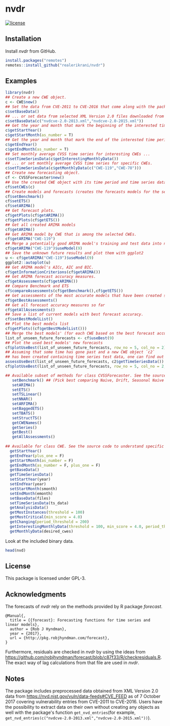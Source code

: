 
<!--
---
output:
   html_document:
     self_contained: no
---
-->
<!-- README.md is generated from README.Rmd. Please edit that file -->
nvdr
====

[![license](https://img.shields.io/badge/license-GPL--3-blue.svg)](https://www.gnu.org/licenses/gpl-3.0.en.html)

Installation
------------

Install *nvdr* from GitHub.

``` r
install.packages("remotes")
remotes::install_github("realerikrani/nvdr")
```

Examples
--------

``` r
library(nvdr)
## Create a new CWE object.
c <- CWE$new()
## Set the data from CVE-2011 to CVE-2016 that come along with the package ...
c$setBaseData()
## ... or set data from selected XML Version 2.0 files downloaded from https://nvd.nist.gov/vuln/data-feeds#CVE_FEED .
c$setBaseData(c("nvdcve-2.0-2013.xml","nvdcve-2.0-2015.xml"))
## Get the year and month that mark the beginning of the interested time period.
c$getStartYear()
c$getStartMonth(as_number = T)
## Get the year and month that mark the end of the interested time period. See how to change the end and start at the end of the README.
c$getEndYear()
c$getEndMonth(as_number = T)
## Set monthly average CVSS time series for interesting CWEs ...
c$setTimeSeriesData(c$getInterestingMonthlyData())
## ... or set monthly average CVSS time series for specific CWEs.
c$setTimeSeriesData(c$getMonthlyData(c("CWE-119","CWE-78")))
## Create new forecasting object.
cf <- CVSSForecaster$new()
## Use the created CWE object with its time period and time series data.
cf$setCWEs(c)
## Create models and forecasts (creates the forecasts models for the selected CWEs' time series and measures the accuracy).
cf$setBenchmark()
cf$setETS()
cf$setARIMA()
## Get forecast plots.
cf$getPlots(cf$getARIMA())
cf$getPlots(cf$getETS())
## Get all created ARIMA models
cf$getARIMA()
## Get ARIMA model by CWE that is among the selected CWEs.
cf$getARIMA("CWE-119")
## Merge a potentially good ARIMA model's training and test data into new training data for forecasts of the unknown future of 9 months.
cf$getARIMA("CWE-119")$useModel(9)
## Save the unknown future results and plot them with ggplot2
u <- cf$getARIMA("CWE-119")$useModel(9)
ggplot2::autoplot(u)
## Get ARIMA model's AICc, AIC and BIC.
cf$getInformationCriterions(cf$getARIMA())
## Get ARIMA forecast accuracy measures.
cf$getAssessments(cf$getARIMA())
## Compare Benchmark and ETS
cf$compareAssessments(cf$getBenchmark(),cf$getETS())
## Get assessments of the most accurate models that have been created so far for each CWE
cf$getBestAssessments()
## Get all forecast accuracy measures so far
cf$getAllAssessments()
## Save a list of current models with best forecast accuracy.
cf$setBestModelList()
## Plot the best models list
cf$getPlots((cf$getBestModelList()))
## Merge the best models' (for each CWE based on the best forecast accuracy) training and test data into new training data for forecasts of the unknown future of 9 months.
list_of_unseen_future_forecasts <- cf$useBest(9)
## Plot the used best models' new forecasts
cf$plotUseBest(list_of_unseen_future_forecasts, row_no = 5, col_no = 2)
## Assuming that some time has gone past and a new CWE object `c2`
## has been created containing time series test data, one can find out the forecast accuracy and add the obtained actual values to plots
assessUseBest(list_of_unseen_future_forecasts, c2$getTimeSeriesData())
cf$plotUseBest(list_of_unseen_future_forecasts, row_no = 5, col_no = 2, actual = c2$getTimeSeriesData())

## Available subset of methods for class CVSSForecaster. See the source code to understand specific use cases.
   setBenchmark() ## (Pick best comparing Naive, Drift, Seasonal Naive and Mean).
   setARIMA()
   setETS()
   setTSLinear()
   setNNAR()
   setARFIMA()
   setBaggedETS()
   setTBATS()
   setStructTS()
   getCWENames()
   getSeries()
   getBest()
   getAllAssessments()
   
## Available for class CWE. See the source code to understand specific use cases.
  getStartYear()
  getEndYear(plus_one = F)
  getStartMonth(as_number = F)
  getEndMonth(as_number = F, plus_one = F)
  getBaseData()
  getTimeSeriesData()
  setStartYear(year)
  setEndYear(year)
  setStartMonth(smonth)
  setEndMonth(emonth)
  setBaseData(files)
  setTimeSeriesData(ts_data)
  getAnalysisData()
  getMostInstances(threshold = 100)
  getMostCritical(min_score = 4.0)
  getChanging(period_threshold = 200)
  getInterestingMonthlyData(threshold = 100, min_score = 4.0, period_threshold = 200, as_monthly_ts = T)
  getMonthlyData(desired_cwes)
```

Look at the included binary data.

``` r
head(nvd)
```

License
-------

This package is licensed under GPL-3.

Acknowledgments
---------------

The forecasts of *nvdr* rely on the methods provided by R package *forecast*.

    @Manual{,
      title = {{forecast}: Forecasting functions for time series and linear models},
      author = {Rob J Hyndman},
      year = {2017},
      url = {http://pkg.robjhyndman.com/forecast},
    }

Furthermore, residuals are checked in *nvdr* by using the ideas from <https://github.com/robjhyndman/forecast/blob/c87f33/R/checkresiduals.R>. The exact way of lag calculations from that file are used in *nvdr*.

Notes
-----

The package includes preprocessed data obtained from XML Version 2.0 data from <https://nvd.nist.gov/vuln/data-feeds#CVE_FEED> as of 7 October 2017 covering vulnerability entries from CVE-2011 to CVE-2016. Users have the possibility to extract data on their own without creating any objects as well with the package's function `get_nvd_entries`(for example, `get_nvd_entries(c("nvdcve-2.0-2013.xml","nvdcve-2.0-2015.xml"))`).
